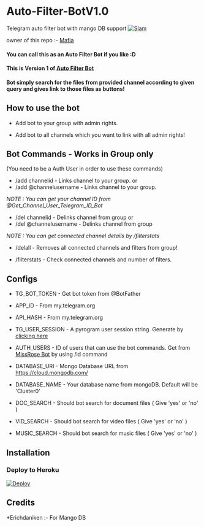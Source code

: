 # Auto-Filter-BotV1.0
Telegram auto filter bot with mango DB support
[![Slam](https://telegra.ph/file/3075c1d69201094cfb6f8.jpg)](https://t.me/akalankanime)

owner of this repo :- [Mafia](https://github.com/Mafia58)

#### You can call this as an Auto Filter Bot if you like :D
#### This is Version 1 of [Auto Filter Bot](https://github.com/Mafia58/Auto-Filer-Bot)
#### Bot simply search for the files from provided channel according to given query and gives link to those files as buttons!

## How to use the bot
* Add bot to your group with admin rights.

* Add bot to all channels which you want to link with all admin rights!

## Bot Commands - Works in Group only

(You need to be a Auth User in order to use these commands)

* /add channelid  -  Links channel to your group.
or
* /add @channelusername - Links channel to your group.

<i>NOTE : You can get your channel ID from @Get_Channel_User_Telegram_ID_Bot </i>


* /del channelid  -  Delinks channel from group
or
* /del @channelusername  -  Delinks channel from group

<i>NOTE : You can get connected channel details by /filterstats </i>


* /delall  -  Removes all connected channels and filters from group!

* /filterstats  -  Check connected channels and number of filters.
## Configs

* TG_BOT_TOKEN  - Get bot token from @BotFather

* APP_ID        - From my.telegram.org

* API_HASH      - From my.telegram.org

* TG_USER_SESSION  - A pyrogram user session string. Generate by [clicking here](https://replit.com/@akalankanime/String-Gen)

* AUTH_USERS  - ID of users that can use the bot commands. Get from [MissRose Bot](https://telegram.dog/MissRose_bot) by using /id command

* DATABASE_URI  - Mongo Database URL from https://cloud.mongodb.com/

* DATABASE_NAME  - Your database name from mongoDB. Default will be 'Cluster0'

* DOC_SEARCH  - Should bot search for document files ( Give 'yes' or 'no' )

* VID_SEARCH  - Should bot search for video files ( Give 'yes' or 'no' )

* MUSIC_SEARCH  - Should bot search for music files ( Give 'yes' or 'no' )
## Installation

### Deploy to Heroku
[![Deploy](https://www.herokucdn.com/deploy/button.svg)](https://heroku.com/deploy?template=https://github.com/Mafia58/Auto-Filter-BotV1.0)

## Credits

*Erichdaniken :- For Mango DB

